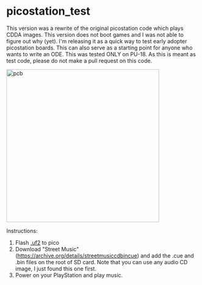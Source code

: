 # picostation_test

This version was a rewrite of the original picostation code which plays CDDA images. This version does not boot games and I was not able to figure out why (yet). I'm releasing it as a quick way to test early adopter picostation boards. This can also serve as a starting point for anyone who wants to write an ODE. This was tested ONLY on PU-18. As this is meant as test code, please do not make a pull request on this code.

<img src="https://github.com/paulocode/picostation_test/raw/main/cdda_pu18.jpg" alt="pcb" height="400"/>

Instructions:
1. Flash [.uf2](https://github.com/paulocode/picostation_test/releases/tag/cdda) to pico
2. Download "Street Music" (https://archive.org/details/streetmusiccdbincue) and add the .cue and .bin files on the root of SD card. Note that you can use any audio CD image, I just found this one first.
3. Power on your PlayStation and play music.



